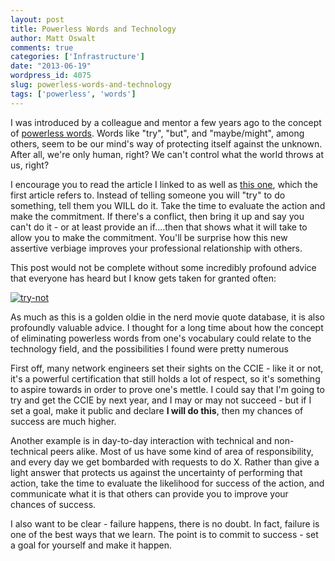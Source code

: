 ```yaml
---
layout: post
title: Powerless Words and Technology
author: Matt Oswalt
comments: true
categories: ['Infrastructure']
date: "2013-06-19"
wordpress_id: 4075
slug: powerless-words-and-technology
tags: ['powerless', 'words']
---
```



I was introduced by a colleague and mentor a few years ago to the concept of [powerless words](http://turningpointcc.com/2010/03/powerless-words/). Words like "try", "but", and "maybe/might", among others, seem to be our mind's way of protecting itself against the unknown. After all, we're only human, right? We can't control what the world throws at us, right?

I encourage you to read the article I linked to as well as [this one](http://paidtoexist.com/choose-not-to-fail/), which the first article refers to. Instead of telling someone you will "try" to do something, tell them you WILL do it. Take the time to evaluate the action and make the commitment. If there's a conflict, then bring it up and say you can't do it - or at least provide an if....then that shows what it will take to allow you to make the commitment. You'll be surprise how this new assertive verbiage improves your professional relationship with others.

This post would not be complete without some incredibly profound advice that everyone has heard but I know gets taken for granted often:

[![try-not](/assets/2013/06/try-not.jpg)](/assets/2013/06/try-not.jpg)

As much as this is a golden oldie in the nerd movie quote database, it is also profoundly valuable advice. I thought for a long time about how the concept of eliminating powerless words from one's vocabulary could relate to the technology field, and the possibilities I found were pretty numerous

First off, many network engineers set their sights on the CCIE - like it or not, it's a powerful certification that still holds a lot of respect, so it's something to aspire towards in order to prove one's mettle. I could say that I'm going to try and get the CCIE by next year, and I may or may not succeed - but if I set a goal, make it public and declare **I will do this**, then my chances of success are much higher.

Another example is in day-to-day interaction with technical and non-technical peers alike. Most of us have some kind of area of responsibility, and every day we get bombarded with requests to do X. Rather than give a light answer that protects us against the uncertainty of performing that action, take the time to evaluate the likelihood for success of the action, and communicate what it is that others can provide you to improve your chances of success.

I also want to be clear - failure happens, there is no doubt. In fact, failure is one of the best ways that we learn. The point is to commit to success - set a goal for yourself and make it happen.
